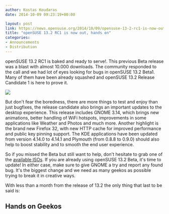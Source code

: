 ```yaml
---
author: Kostas Koudaras
date: 2014-10-09 09:23:19+00:00

layout: post
link: https://news.opensuse.org/2014/10/09/opensuse-13-2-rc1-is-now-out-hands-on/
title: "openSUSE 13.2 RC1 is now out, hands on"
categories:
- Announcements
- Distribution
---
```





openSUSE 13.2 RC1 is baked and ready to serve!. This previous Beta release was a blast with almost 10.000 downloads. The community responded to the call and we had lot of eyes looking for bugs in openSUSE 13.2 Beta1. Many of them have been already squashed and openSUSE 13.2 Release Candidate 1 is here to prove it.

![](https://lh5.googleusercontent.com/-79TcL-91cec/U7ZNngZgF9I/AAAAAAAAGrY/SdDCpZQ6Lsg/w1093-h820-no/IMG_20140704_070427.jpg)

But don't fear the boredness, there are more things to test and enjoy than just bugfixes, the release candidate also brings an important updates to the desktop experience. This release includes GNOME 3.14, which brings new animations, better handling of WiFi hotspots, improvements in some applications like Weather and Photos and much more. Another highlight is the brand new Firefox 32, with new HTTP cache for improved performance and public key pinning support. The KDE applications have been updated from version 4.14.0 to 4.14.1 and Plymouth (from 0.8.8 to 0.9.0) should also help to boost stability and to smooth the end user experience.

So if you missed the Beta but still want to help, don't hesitate to grab one of the [available ISOs](http://software.opensuse.org/developer). If you are already using openSUSE 13.2 Beta, it's time to update! In either case, make sure to give GNOME a try and report any found bug. It's the biggest change and we need as many geekos as possible trying to break it in creative ways.

With less than a month from the release of 13.2 the only thing that last to be said is:






## Hands on Geekos

		

